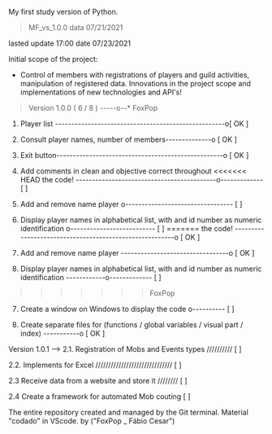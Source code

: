 My first study version of Python.
>MF_vs_1.0.0  data 07/21/2021

lasted update 17:00 date 07/23/2021

Initial scope of the project:
- Control of members with registrations of players and guild activities, manipulation of registered data.
Innovations in the project scope and implementations of new technologies and API's!

>Version 1.0.0 ( 6 / 8 ) -----o--*
>FoxPop

1. Player list ----------------------------------------------------o[ OK ]

2. Consult player names, number of members--------------o [ OK ]

3. Exit button---------------------------------------------------o [ OK ]

4. Add comments in clean and objective correct throughout
<<<<<<< HEAD
the code! -------------------------------------------o------------- [ ]

5. Add and remove name player o--------------------------------- [ ]

6. Display player names in alphabetical list, with and
id number as numeric identification o-------------------------- [ ]
=======
the code! --------------------------------------------------------o [ OK ]

5. Add and remove name player ---------------------------------o [ OK ]

6. Display player names in alphabetical list, with and
id number as numeric identification ------------o------------- [ ]
>>>>>>> FoxPop

7. Create a window on Windows to display the code o---------- [ ]

8. Create separate files for
(functions / global variables / visual part / index) -----------o [ OK ]

Version 1.0.1 -->
2.1. Registration of Mobs and Events types ////////// [ ]

2.2. Implements for Excel ////////////////////////////// [ ]

2.3 Receive data from a website and store it //////// [ ]

2.4 Create a framework for automated Mob couting [ ]

The entire repository created and managed by the Git terminal.
Material "codado" in VScode. by ("FoxPop _ Fábio Cesar")

